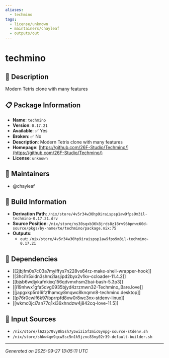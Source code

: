 ```yaml
---
aliases:
  - techmino
tags:
  - license/unknown
  - maintainers/chayleaf
  - outputs/out
---
```


# techmino

## 📝 Description

Modern Tetris clone with many features

## 📋 Package Information

- **Name**: `techmino`
- **Version**: `0.17.21`
- **Available**: ✅ Yes
- **Broken**: ✅ No
- **Description**: Modern Tetris clone with many features
- **Homepage**: [https://github.com/26F-Studio/Techmino/](https://github.com/26F-Studio/Techmino/)
- **License**: `unknown`
## 👥 Maintainers

- @chayleaf


## 🔧 Build Information

- **Derivation Path**: `/nix/store/4v5r34w30hp9iraispsp1aw9fps9m3il-techmino-0.17.21.drv`
- **Source Position**: `/nix/store/ns30sqxb36k8jrds8z18rv96bpnwc60d-source/pkgs/by-name/te/techmino/package.nix:75`
- **Outputs**:
  - `out`:  `/nix/store/4v5r34w30hp9iraispsp1aw9fps9m3il-techmino-0.17.21`

## 🔗 Dependencies

- [[2jbjfm0s7c03a7mylffys7n228vs64rz-make-shell-wrapper-hook]]
- [[3hci1r5xidn3shm2lasjipd2byx2v1kv-ccloader-11.4.2]]
- [[bjsb6wdjykafnkixq156qdvmxhsm2bai-bash-5.3p3]]
- [[i19nhwx1gfa5dvg0935bjyd4zrzmwn32-Techmino_Bare.love]]
- [[japgxkp5rd6ifz1hamqy8mqwc8knqmn8-techmino.desktop]]
- [[p76r0cwlf6k97ibprrpfd8xw0r8wc3nx-stdenv-linux]]
- [[wkmc0jci7an77q1xi36xhndzw4j842cq-love-11.5]]

## 📁 Input Sources

- `/nix/store/l622p70vy8k5sh7y5wizi5f2mic6ynpg-source-stdenv.sh`
- `/nix/store/shkw4qm9qcw5sc5n1k5jznc83ny02r39-default-builder.sh`

---
*Generated on 2025-09-27 13:05:11 UTC*
